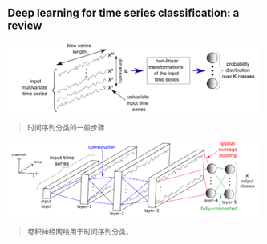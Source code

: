 ## Deep learning for time series classification: a review

![](2.png)

> 时间序列分类的一般步骤

![](3.png)

> 卷积神经网络用于时间序列分类。